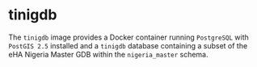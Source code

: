 # tinigdb

The `tinigdb` image provides a Docker container running `PostgreSQL` with `PostGIS 2.5` installed and a `tinigdb` database containing a subset of the eHA Nigeria Master GDB within the `nigeria_master` schema.
